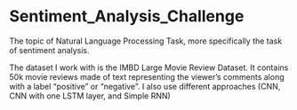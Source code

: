 # Sentiment_Analysis_Challenge

The topic of Natural Language Processing Task, more specifically the task of sentiment analysis.

The dataset I work with is the IMBD Large Movie Review Dataset. It contains 50k movie reviews made of text representing the viewer’s comments along with a label “positive” or “negative”. I also use different approaches (CNN, CNN with one LSTM layer, and Simple RNN) 
